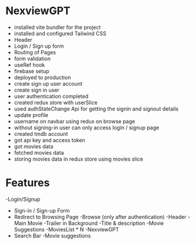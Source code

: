 
# NexviewGPT

- installed vite bundler for the project
- installed and configured Tailwind CSS
- Header
- Login / Sign up form
- Routing of Pages
- form validation
- useRef hook
- firebase setup 
- deployed to production
- create sign up user account
- create sign in user
- user authentication completed
- created redux store with userSlice
- used authStateChange Api for getting the signin and signout details
- update profile
- username on navbar using redux on browse page
- without signing-in user can only access login / signup page
- created tmdb account
- got api key and access token
- got movies data
- fetched movies data 
- storing movies data in redux store using movies slice




# Features
-Login/Signup
   - Sign-in / Sign-up Form
   - Redirect to Browsing Page
-Browse (only after authentication)
   -Header
   -Main Movie
      -Trailer in Background
      -Title & description
      -Movie Suggestions
         -MoviesList * N
-NexviewGPT
   - Search Bar
   -Movie suggestions

